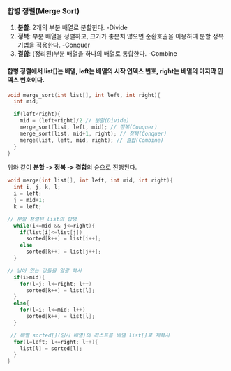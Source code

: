 ### 합병 정렬(Merge Sort)
1. **분할**: 2개의 부분 배열로 분할한다. -Divide
2. **정복**: 부분 배열을 정렬하고, 크기가 충분치 않으면 순환호출을 이용하여 분할 정복 기법을 적용한다. -Conquer
3. **결합**: (정리된)부분 배열을 하나의 배열로 통합한다. -Combine

#### 합병 정렬에서 list[]는 배열, left는 배열의 시작 인덱스 번호, right는 배열의 마지막 인덱스 번호이다.
```c
void merge_sort(int list[], int left, int right){
  int mid;

  if(left<right){
    mid = (left+right)/2 // 분할(Divide)
    merge_sort(list, left, mid); // 정복(Conquer)
    merge_sort(list, mid+1, right); // 정복(Conquer)
    merge(list, left, mid, right); // 결합(Combine)
  }
}    
```
위와 같이 **분할 -> 정복 -> 결합**의 순으로 진행된다.
```c
void merge(int list[], int left, int mid, int right){
  int i, j, k, l;
  i = left;
  j = mid+1;
  k = left;

// 분할 정렬된 list의 합병
  while(i<=mid && j<=right){
    if(list[i]<=list[j])
      sorted[k++] = list[i++];
    else
      sorted[k++] = list[j++];
  }

// 남아 있는 값들을 일괄 복사
  if(i>mid){
    for(l=j; l<=right; l++)
      sorted[k++] = list[l];
  }
  else{
    for(l=i; l<=mid; l++)
      sorted[k++] = list[l];
  }

 // 배열 sorted[](임시 배열)의 리스트를 배열 list[]로 재복사
  for(l=left; l<=right; l++){
    list[l] = sorted[l];
  }
}
```
